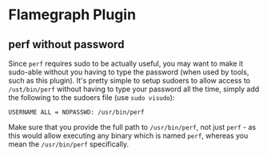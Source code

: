 Flamegraph Plugin
=================

perf without password
---------------------
Since `perf` requires sudo to be actually useful, you may want to make it sudo-able
without you having to type the password (when used by tools, such as this plugin).
It's pretty simple to setup sudoers to allow access to `/ust/bin/perf` without
having to type your password all the time, simply add the following to the sudoers
file (use `sudo visudo`):

```
USERNAME ALL = NOPASSWD: /usr/bin/perf
```

Make sure that you provide the full path to `/usr/bin/perf`, not just `perf` -
as this would allow executing any binary which is named `perf`, whereas you mean the
`/usr/bin/perf` specifically.